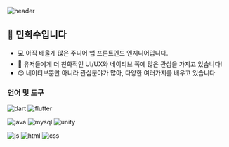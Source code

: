 ![header](https://capsule-render.vercel.app/api?type=wave&color=auto&height=300&section=header&text="반갑습니다!"&fontSize=40)

## 👋 민희수입니다

- 💻 아직 배울게 많은 주니어 앱 프론트엔드 엔지니어입니다.
- 🎨 유저들에게 더 친화적인 UI/UX와 네이티브 쪽에 많은 관심을 가지고 있습니다!
- 😎 네이티브뿐만 아니라 관심분야가 많아, 다양한 여러가지를 배우고 있습니다

### 언어 및 도구

![dart](https://img.shields.io/badge/Dart-0175C2?style=for-the-badge&logo=dart&logoColor=white) ![flutter](https://img.shields.io/badge/Flutter-02569B?style=for-the-badge&logo=flutter&logoColor=white)

![java](https://img.shields.io/badge/Java-ED8B00?style=for-the-badge&logo=openjdk&logoColor=white) ![mysql](https://img.shields.io/badge/MySQL-00000F?style=for-the-badge&logo=mysql&logoColor=white) ![unity](https://img.shields.io/badge/Unity-100000?style=for-the-badge&logo=unity&logoColor=white)

![js](https://img.shields.io/badge/JavaScript-F7DF1E?style=for-the-badge&logo=JavaScript&logoColor=white) ![html](https://img.shields.io/badge/HTML-239120?style=for-the-badge&logo=html5&logoColor=white) ![css](https://img.shields.io/badge/CSS-239120?&style=for-the-badge&logo=css3&logoColor=white)


